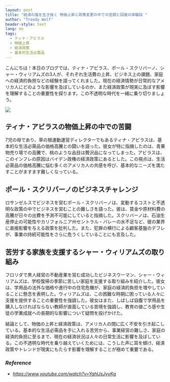 ```yaml
---
layout: post
title: "経済の嵐を生き抜く 物価上昇と政策変更の中での苦闘と回復の体験談 "
author: "Trendy Wolf"
header-style: text
lang: en
tags:
  - ティナ・アビラス
  - 物価上昇
  - 経済政策
  - 基本的生活必需品
---
```


こんにちは！本日のブログでは、ティナ・アビラス、ポール・スクリバーノ、シャー・ウィリアムズの3人が、それぞれ生活費の上昇、ビジネス上の課題、家庭への経済的負担などの経験を語ってくれました。現在の経済情勢が日常的なアメリカ人にどのような影響を及ぼしているのか、また経済政策が現実に及ぼす影響を理解することの重要性を探ります。この不透明な時代を一緒に乗り切りましょう。

<img
    src="https://i.ytimg.com/vi/YghlJsJyyKg/hqdefault.jpg"
/>






## ティナ・アビラスの物価上昇の中での苦闘

7児の母であり、草の根運動運営ディレクターでもあるティナ・アビラスは、基本的な生活必需品の価格高騰との闘いを語った。彼女が特に指摘したのは、青果物売り場での高騰で、桃のような品目は贅沢品になってしまった。アビラスは、このインフレの原因はバイデン政権の経済政策にあるとした。この視点は、生活必需品の価格高騰に悩む多くのアメリカ人の共感を呼び、基本的なニーズを満たすことがますます難しくなっている。



## ポール・スクリバーノのビジネスチャレンジ

ロサンゼルスでビジネスを営むポール・スクリバーノは、変動するコストと不透明な政策の中でビジネスを営むことの難しさを語った。彼は、賃金や原材料費の高騰が日々の出費を予測不可能にしていると指摘した。スクリバーノは、石油生産停止の可能性やカリフォルニア州セントラル・バレーの水不足など、彼の業界に直接影響を与える政策を批判した。また、犯罪の横行による顧客基盤のデフレが、事業の持続可能性をさらに危うくしていることにも言及した。 



## 苦労する家族を支援するシャー・ウィリアムズの取り組み

フロリダで黒人経営の不動産業を営む成功したビジネスウーマン、シャー・ウィリアムズは、学校復帰の季節に苦しい家庭を支援する取り組みを紹介した。彼女は、学用品の法外な価格や進行中の住宅危機が、家庭の経済的負担を増やしていることに懸念を表明した。ウィリアムズは、この困難な時期に困っている人々に支援を提供することの重要性を強調した。彼女はまた、しばしば自腹で学用品を購入しなければならない教師が直面している苦境を強調し、教育の値ごろ感や生徒の学業成就への長期的な影響について疑問を投げかけた。

結論として、物価の上昇と経済政策は、アメリカ人の間に広く不安を引き起こしている。基本的な生活必需品を手に入れる苦労から、事業経営の難しさ、家庭の経済的負担に至るまで、現在の経済状況は人々の日常生活に影響を及ぼしている。この不透明な時代を乗り越えていくためには、こうした声に耳を傾け、経済政策やトレンドが現実にもたらす影響を理解することが極めて重要である。


### _Reference_
- _https://www.youtube.com/watch?v=YghlJsJyyKg_

